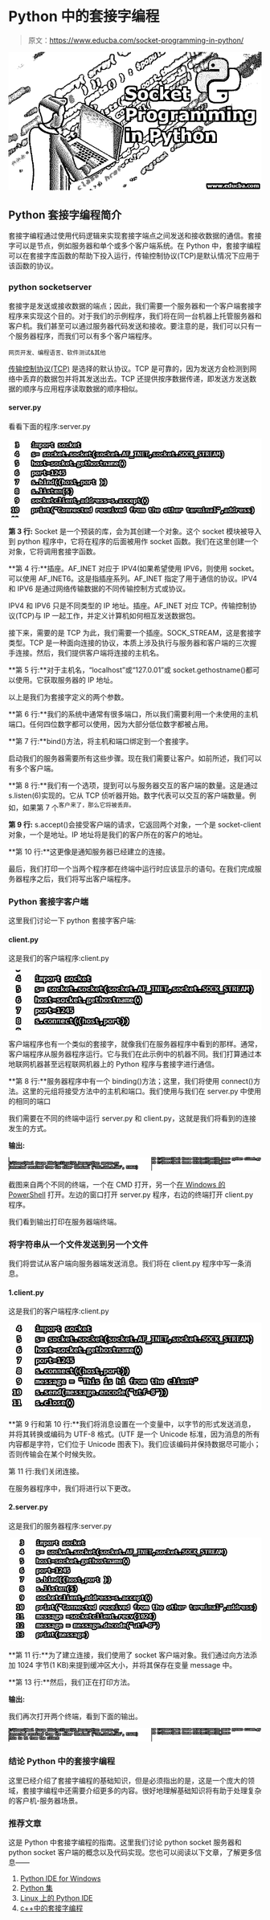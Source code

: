 # Python 中的套接字编程

> 原文：<https://www.educba.com/socket-programming-in-python/>

![Socket Programming in Python](img/6058b34b05f38352463a91ea45748b1c.png)



## Python 套接字编程简介

套接字编程通过使用代码逻辑来实现套接字端点之间发送和接收数据的通信。套接字可以是节点，例如服务器和单个或多个客户端系统。在 Python 中，套接字编程可以在套接字库函数的帮助下投入运行，传输控制协议(TCP)是默认情况下应用于该函数的协议。

### python socketserver

套接字是发送或接收数据的端点；因此，我们需要一个服务器和一个客户端套接字程序来实现这个目的。对于我们的示例程序，我们将在同一台机器上托管服务器和客户机。我们甚至可以通过服务器代码发送和接收。要注意的是，我们可以只有一个服务器程序，而我们可以有多个客户端程序。

<small>网页开发、编程语言、软件测试&其他</small>

[传输控制协议(TCP)](https://www.educba.com/what-is-tcp-protocol/) 是选择的默认协议。TCP 是可靠的，因为发送方会检测到网络中丢弃的数据包并将其发送出去。TCP 还提供按序数据传递，即发送方发送数据的顺序与应用程序读取数据的顺序相似。

#### server.py

看看下面的程序:server.py

![server.py](img/3de9b1d62ab22731d2025b5f06b8604b.png)



**第 3 行:** Socket 是一个预装的库，会为其创建一个对象。这个 socket 模块被导入到 python 程序中，它将在程序的后面被用作 socket 函数。我们在这里创建一个对象，它将调用套接字函数。

**第 4 行:**插座。AF_INET 对应于 IPV4(如果希望使用 IPV6，则使用 socket。可以使用 AF_INET6。这是指插座系列。AF_INET 指定了用于通信的协议。IPV4 和 IPV6 是通过网络传输数据的不同传输控制方式或协议。

IPV4 和 IPV6 只是不同类型的 IP 地址。插座。AF_INET 对应 TCP。传输控制协议(TCP)与 IP 一起工作，并定义计算机如何相互发送数据包。

接下来，需要的是 TCP 为此，我们需要一个插座。SOCK_STREAM，这是套接字类型。TCP 是一种面向连接的协议，本质上涉及执行与服务器和客户端的三次握手连接。然后，我们提供客户端将连接的主机名。

**第 5 行:**对于主机名，“localhost”或“127.0.01”或 socket.gethostname()都可以使用。它获取服务器的 IP 地址。

以上是我们为套接字定义的两个参数。

**第 6 行:**我们的系统中通常有很多端口，所以我们需要利用一个未使用的主机端口。任何四位数字都可以使用，因为大部分低位数字都被占用。

**第 7 行:**bind()方法，将主机和端口绑定到一个套接字。

启动我们的服务器需要所有这些步骤。现在我们需要让客户。如前所述，我们可以有多个客户端。

**第 8 行:**我们有一个选项，提到可以与服务器交互的客户端的数量。这是通过 s.listen(6)实现的。它从 TCP 侦听器开始。数字代表可以交互的客户端数量。例如，如果第 7 个<sup>客户来了，那么它将被丢弃。</sup>

**第 9 行:** s.accept()会接受客户端的请求，它返回两个对象，一个是 socket-client 对象，一个是地址。IP 地址将是我们的客户所在的客户的地址。

**第 10 行:**这更像是通知服务器已经建立的连接。

最后，我们打印一个当两个程序都在终端中运行时应该显示的语句。在我们完成服务器程序之后，我们将写出客户端程序。

### Python 套接字客户端

这里我们讨论一下 python 套接字客户端:

#### client.py

这是我们的客户端程序:client.py

![client.py](img/89fdfcc3d809e71043320b44a5f76b08.png)



客户端程序也有一个类似的套接字，就像我们在服务器程序中看到的那样。通常，客户端程序从服务器程序运行。它与我们在此示例中的机器不同。我们打算通过本地联网机器甚至远程联网机器上的 Python 程序与套接字进行通信。

**第 8 行:**服务器程序中有一个 binding()方法；这里，我们将使用 connect()方法。这里的元组将接受方法中的主机和端口。我们使用与我们在 server.py 中使用的相同的端口

我们需要在不同的终端中运行 server.py 和 client.py，这就是我们将看到的连接发生的方式。

**输出:**

![Socket Programming in Python 1-9](img/fbfcb8ee1151ff58092bf0700d01963a.png)



截图来自两个不同的终端，一个在 CMD 打开，另一个[在 Windows 的 PowerShell](https://www.educba.com/what-is-powershell/) 打开。左边的窗口打开 server.py 程序，右边的终端打开 client.py 程序。

我们看到输出打印在服务器端终端。

### 将字符串从一个文件发送到另一个文件

我们将尝试从客户端向服务器端发送消息。我们将在 client.py 程序中写一条消息。

#### 1.client.py

这是我们的客户端程序:client.py

![Socket Programming in Python 1-3](img/8ae5efb591f5a5483207afa796b759c8.png)



**第 9 行和第 10 行:**我们将消息设置在一个变量中，以字节的形式发送消息，并将其转换或编码为 UTF-8 格式。(UTF 是一个 Unicode 标准，因为消息的所有内容都是字符，它们位于 Unicode 图表下)。我们应该编码并保持数据尽可能小；否则传输会在某个时候失败。

第 11 行:我们关闭连接。

在服务器程序中，我们将进行以下更改。

#### 2.server.py

这是我们的服务器程序:server.py

![Socket Programming in Python 1-6](img/b1697dcd7aa5b7f9acb471e7ec1d99c2.png)



**第 11 行:**为了建立连接，我们使用了 socket 客户端对象。我们通过向方法添加 1024 字节(1 KB)来提到缓冲区大小，并将其保存在变量 message 中。

**第 13 行:**然后，我们正在打印方法。

**输出:**

我们再次打开两个终端，看到下面的输出。

![Socket Programming in Python 1-10](img/ccbe92697a1ac78ef81ee81e1f6e02af.png)



### 结论 Python 中的套接字编程

这里已经介绍了套接字编程的基础知识，但是必须指出的是，这是一个庞大的领域，套接字编程中还需要介绍更多的内容。很好地理解基础知识将有助于处理复杂的客户机-服务器场景。

### 推荐文章

这是 Python 中套接字编程的指南。这里我们讨论 python socket 服务器和 python socket 客户端的概念以及代码实现。您也可以阅读以下文章，了解更多信息——

1.  [Python IDE for Windows](https://www.educba.com/python-ide-for-windows/)
2.  [Python 集](https://www.educba.com/python-sets/)
3.  [Linux 上的 Python IDE](https://www.educba.com/python-ide-on-linux/)
4.  [c++中的套接字编程](https://www.educba.com/socket-programming-in-c-plus-plus/)






